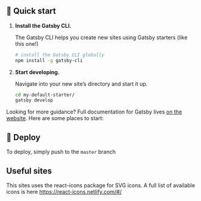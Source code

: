 ## 🚀 Quick start

1.  **Install the Gatsby CLI.**

    The Gatsby CLI helps you create new sites using Gatsby starters (like this one!)

    ```sh
    # install the Gatsby CLI globally
    npm install -g gatsby-cli
    ```

2.  **Start developing.**

    Navigate into your new site’s directory and start it up.

    ```sh
    cd my-default-starter/
    gatsby develop
    ```

Looking for more guidance? Full documentation for Gatsby lives [on the website](https://www.gatsbyjs.org/). Here are some places to start:

## 💫 Deploy

To deploy, simply push to the `master` branch

## Useful sites

This sites uses the react-icons package for SVG icons. A full list of available icons is here https://react-icons.netlify.com/#/
